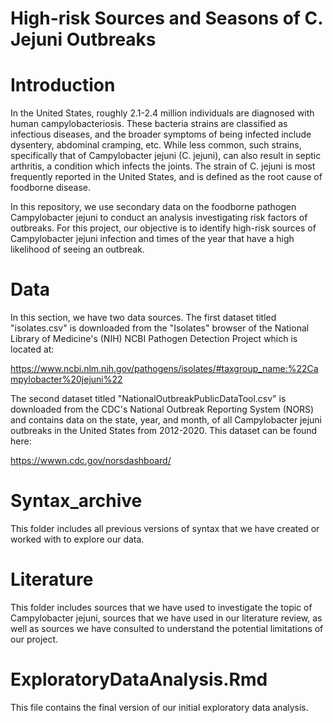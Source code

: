 # High-risk Sources and Seasons of C. Jejuni Outbreaks

# Introduction

In the United States, roughly 2.1-2.4 million individuals are diagnosed with human campylobacteriosis. These bacteria strains are classified as infectious diseases, and the broader symptoms of being infected include dysentery, abdominal cramping, etc. While less common, such strains, specifically that of Campylobacter jejuni (C. jejuni), can also result in septic arthritis, a condition which infects the joints. The strain of C. jejuni is most frequently reported in the United States, and is defined as the root cause of foodborne disease.

In this repository, we use secondary data on the foodborne pathogen Campylobacter jejuni to conduct an analysis investigating risk factors of outbreaks. For this project, our objective is to identify high-risk sources of Campylobacter jejuni infection and times of the year that have a high likelihood of seeing an outbreak.


# Data

In this section, we have two data sources. The first dataset titled "isolates.csv" is downloaded from the "Isolates" browser of the National Library of Medicine's (NIH) NCBI Pathogen Detection Project which is located at:

https://www.ncbi.nlm.nih.gov/pathogens/isolates/#taxgroup_name:%22Campylobacter%20jejuni%22

The second dataset titled "NationalOutbreakPublicDataTool.csv" is downloaded from the CDC's National Outbreak Reporting System (NORS) and contains data on the state, year, and month, of all Campylobacter jejuni outbreaks in the United States from 2012-2020. This dataset can be found here:

https://wwwn.cdc.gov/norsdashboard/


# Syntax_archive

This folder includes all previous versions of syntax that we have created or worked with to explore our data. 


# Literature

This folder includes sources that we have used to investigate the topic of Campylobacter jejuni, sources that we have used in our literature review, as well as sources we have consulted to understand the potential limitations of our project.


# ExploratoryDataAnalysis.Rmd

This file contains the final version of our initial exploratory data analysis. 
